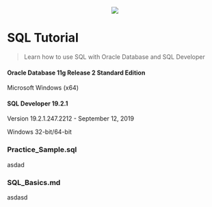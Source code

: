 <p align="center"><img src="https://cdn.oracletutorial.com/wp-content/uploads/2019/07/oracle-tutorial.png" /></p>

# SQL Tutorial

>  Learn how to use SQL with Oracle Database and SQL Developer



#### Oracle Database 11g Release 2 Standard Edition

Microsoft Windows (x64)

#### SQL Developer 19.2.1 

Version 19.2.1.247.2212 - September 12, 2019

Windows 32-bit/64-bit



### Practice_Sample.sql

asdad



### SQL_Basics.md

asdasd
